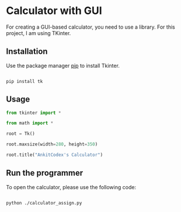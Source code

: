 # Calculator with GUI

For creating a GUI-based calculator, you need to use a library. For this project, I am using TKinter.

## Installation

Use the package manager [pip](https://pip.pypa.io/en/stable/) to install Tkinter.

```

pip install tk

```

## Usage

```python
from tkinter import * 

from math import *

root = Tk()

root.maxsize(width=280, height=350)

root.title("AnkitCodex's Calculator")
```

## Run the programmer
To open the calculator, please use the following code:
```

python ./calculator_assign.py

```
